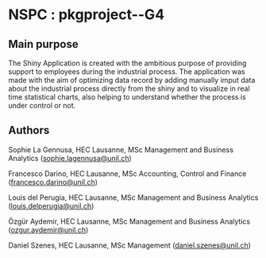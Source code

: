 # NSPC : pkgproject--G4

## Main purpose

The Shiny Application is created with the ambitious purpose of providing support to employees during the industrial process. The application was made with the aim of optimizing data record by adding manually imput data about the industrial process directly from the shiny and to visualize in real time statistical charts, also helping to understand whether the process is under control or not.

## Authors

Sophie La Gennusa, HEC Lausanne, MSc Management and Business Analytics (sophie.lagennusa@unil.ch)

Francesco Darino, HEC Lausanne, MSc Accounting, Control and Finance (francesco.darino@unil.ch)

Louis del Perugia, HEC Lausanne, MSc Management and Business Analytics (louis.delperugia@unil.ch)

Özgür Aydemir, HEC Lausanne, MSc Management and Business Analytics (ozgur.aydemir@unil.ch)

Daniel Szenes, HEC Lausanne, MSc Management (daniel.szenes@unil.ch)
